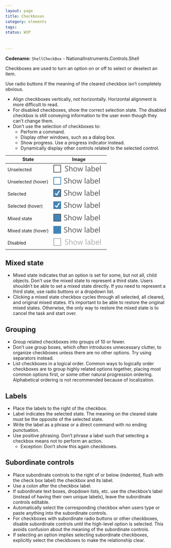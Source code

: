 ```yaml
---
layout: page
title: Checkboxes
category: elements
tags:
status: WIP


---
```


**Codename:** `ShellCheckBox` - NationalInstruments.Controls.Shell

Checkboxes are used to turn an option on or off to select or deselect an item. 

Use radio buttons if the meaning of the cleared checkbox isn’t completely obvious.

- Align checkboxes vertically, not horizontally. Horizontal alignment is more difficult to read.
- For disabled checkboxes, show the correct selection state. The disabled checkbox is still conveying information to the user even though they can’t change them.
- Don’t use the selection of checkboxes to: 
  - Perform a command. 
  - Display other windows, such as a dialog box. 
  - Show progress. Use a progress indicator instead. 
  - Dynamically display other controls related to the selected control.

| State               | Image               | 
| ------------------- |:-------------------:| 
| Unselected          | ![Alt text](../../images/elements/checkboxes/checkboxes-normal.svg)             |
| Unselected (hover)  | ![Alt text](../../images/elements/checkboxes/checkboxes-hover-normal.svg)       |
| Selected            | ![Alt text](../../images/elements/checkboxes/checkboxes-selected.svg)           |
| Selected (hover)    | ![Alt text](../../images/elements/checkboxes/checkboxes-hover-selected.svg)     |
| Mixed state         | ![Alt text](../../images/elements/checkboxes/checkboxes-mixed-state.svg)        |
| Mixed state (hover) | ![Alt text](../../images/elements/checkboxes/checkboxes-hover-mixed-state.svg)  |
| Disabled            | ![Alt text](../../images/elements/checkboxes/checkboxes-disabled.svg)           |

## Mixed state

- Mixed state indicates that an option is set for some, but not all, child objects. Don’t use the mixed state to represent a third state. Users shouldn’t be able to set a mixed state directly. If you need to represent a third state, use radio buttons or a dropdown list.
- Clicking a mixed state checkbox cycles through all selected, all cleared, and original mixed states. It’s important to be able to restore the original mixed states. Otherwise, the only way to restore the mixed state is to cancel the task and start over.

## Grouping

- Group related checkboxes into groups of 10 or fewer.
- Don’t use group boxes, which often introduces unnecessary clutter, to organize checkboxes unless there are no other options. Try using separators instead.
- List checkboxes in a logical order. Common ways to logically order checkboxes are to group highly related options together, placing most common options first, or some other natural progression ordering. Alphabetical ordering is not recommended because of localization.

## Labels

- Place the labels to the right of the checkbox.
- Label indicates the selected state. The meaning on the cleared state must be the opposite of the selected state.
- Write the label as a phrase or a direct command with no ending punctuation.
- Use positive phrasing. Don’t phrase a label such that selecting a checkbox means not to perform an action.
  - Exception: Don’t show this again checkboxes.

## Subordinate controls

- Place subordinate controls to the right of or below (indented, flush with the check box label) the checkbox and its label.
- Use a colon after the checkbox label.
- If subordinate text boxes, dropdown lists, etc. use the checkbox’s label (instead of having their own unique labels), leave the subordinate controls editable.
- Automatically select the corresponding checkbox when users type or paste anything into the subordinate controls.
- For checkboxes with subordinate radio buttons or other checkboxes, disable subordinate controls until the high-level option is selected. This avoids confusion about the meaning of the subordinate controls.
- If selecting an option implies selecting subordinate checkboxes, explicitly select the checkboxes to make the relationship clear.
